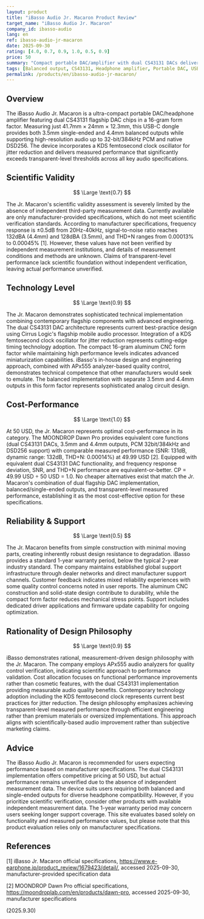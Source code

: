 ```yaml
---
layout: product
title: "iBasso Audio Jr. Macaron Product Review"
target_name: "iBasso Audio Jr. Macaron"
company_id: ibasso-audio
lang: en
ref: ibasso-audio-jr-macaron
date: 2025-09-30
rating: [4.0, 0.7, 0.9, 1.0, 0.5, 0.9]
price: 50
summary: "Compact portable DAC/amplifier with dual CS43131 DACs delivering transparent-level measured performance at competitive pricing"
tags: [Balanced output, CS43131, Headphone amplifier, Portable DAC, USB-C]
permalink: /products/en/ibasso-audio-jr-macaron/
---
```

## Overview

The iBasso Audio Jr. Macaron is a ultra-compact portable DAC/headphone amplifier featuring dual CS43131 flagship DAC chips in a 16-gram form factor. Measuring just 41.7mm × 24mm × 12.3mm, this USB-C dongle provides both 3.5mm single-ended and 4.4mm balanced outputs while supporting high-resolution audio up to 32-bit/384kHz PCM and native DSD256. The device incorporates a KDS femtosecond clock oscillator for jitter reduction and delivers measured performance that significantly exceeds transparent-level thresholds across all key audio specifications.

## Scientific Validity

$$ \Large \text{0.7} $$

The Jr. Macaron's scientific validity assessment is severely limited by the absence of independent third-party measurement data. Currently available are only manufacturer-provided specifications, which do not meet scientific verification standards. According to manufacturer specifications, frequency response is ±0.5dB from 20Hz-40kHz, signal-to-noise ratio reaches 132dBA (4.4mm) and 128dBA (3.5mm), and THD+N ranges from 0.00013% to 0.00045% [1]. However, these values have not been verified by independent measurement institutions, and details of measurement conditions and methods are unknown. Claims of transparent-level performance lack scientific foundation without independent verification, leaving actual performance unverified.

## Technology Level

$$ \Large \text{0.9} $$

The Jr. Macaron demonstrates sophisticated technical implementation combining contemporary flagship components with advanced engineering. The dual CS43131 DAC architecture represents current best-practice design using Cirrus Logic's flagship mobile audio processor. Integration of a KDS femtosecond clock oscillator for jitter reduction represents cutting-edge timing technology adoption. The compact 16-gram aluminum CNC form factor while maintaining high performance levels indicates advanced miniaturization capabilities. iBasso's in-house design and engineering approach, combined with APx555 analyzer-based quality control, demonstrates technical competence that other manufacturers would seek to emulate. The balanced implementation with separate 3.5mm and 4.4mm outputs in this form factor represents sophisticated analog circuit design.

## Cost-Performance

$$ \Large \text{1.0} $$

At 50 USD, the Jr. Macaron represents optimal cost-performance in its category. The MOONDROP Dawn Pro provides equivalent core functions (dual CS43131 DACs, 3.5mm and 4.4mm outputs, PCM 32bit/384kHz and DSD256 support) with comparable measured performance (SNR: 131dB, dynamic range: 132dB, THD+N: 0.00014%) at 49.99 USD [2]. Equipped with equivalent dual CS43131 DAC functionality, and frequency response deviation, SNR, and THD+N performance are equivalent-or-better. CP = 49.99 USD ÷ 50 USD = 1.0. No cheaper alternatives exist that match the Jr. Macaron's combination of dual flagship DAC implementation, balanced/single-ended outputs, and transparent-level measured performance, establishing it as the most cost-effective option for these specifications.

## Reliability & Support

$$ \Large \text{0.5} $$

The Jr. Macaron benefits from simple construction with minimal moving parts, creating inherently robust design resistance to degradation. iBasso provides a standard 1-year warranty period, below the typical 2-year industry standard. The company maintains established global support infrastructure through dealer networks and direct manufacturer support channels. Customer feedback indicates mixed reliability experiences with some quality control concerns noted in user reports. The aluminum CNC construction and solid-state design contribute to durability, while the compact form factor reduces mechanical stress points. Support includes dedicated driver applications and firmware update capability for ongoing optimization.

## Rationality of Design Philosophy

$$ \Large \text{0.9} $$

iBasso demonstrates rational, measurement-driven design philosophy with the Jr. Macaron. The company employs APx555 audio analyzers for quality control verification, indicating scientific approach to performance validation. Cost allocation focuses on functional performance improvements rather than cosmetic features, with the dual CS43131 implementation providing measurable audio quality benefits. Contemporary technology adoption including the KDS femtosecond clock represents current best practices for jitter reduction. The design philosophy emphasizes achieving transparent-level measured performance through efficient engineering rather than premium materials or oversized implementations. This approach aligns with scientifically-based audio improvement rather than subjective marketing claims.

## Advice

The iBasso Audio Jr. Macaron is recommended for users expecting performance based on manufacturer specifications. The dual CS43131 implementation offers competitive pricing at 50 USD, but actual performance remains unverified due to the absence of independent measurement data. The device suits users requiring both balanced and single-ended outputs for diverse headphone compatibility. However, if you prioritize scientific verification, consider other products with available independent measurement data. The 1-year warranty period may concern users seeking longer support coverage. This site evaluates based solely on functionality and measured performance values, but please note that this product evaluation relies only on manufacturer specifications.

## References

[1] iBasso Jr. Macaron official specifications, https://www.e-earphone.jp/product_review/1679423/detail/, accessed 2025-09-30, manufacturer-provided specification data

[2] MOONDROP Dawn Pro official specifications, https://moondroplab.com/en/products/dawn-pro, accessed 2025-09-30, manufacturer specifications

(2025.9.30)